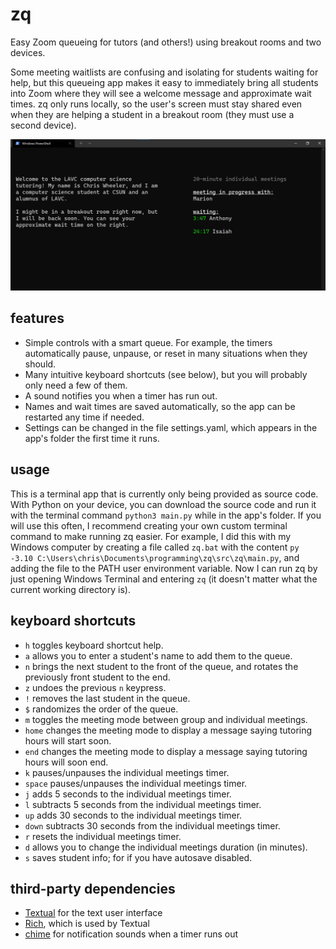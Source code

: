 # zq

Easy Zoom queueing for tutors (and others!) using breakout rooms and two devices.

Some meeting waitlists are confusing and isolating for students waiting for help, but this queueing app makes it easy to immediately bring all students into Zoom where they will see a welcome message and approximate wait times. zq only runs locally, so the user's screen must stay shared even when they are helping a student in a breakout room (they must use a second device).

![demo](docs/demo1.png)

## features

* Simple controls with a smart queue. For example, the timers automatically pause, unpause, or reset in many situations when they should.
* Many intuitive keyboard shortcuts (see below), but you will probably only need a few of them.
* A sound notifies you when a timer has run out.
* Names and wait times are saved automatically, so the app can be restarted any time if needed.
* Settings can be changed in the file settings.yaml, which appears in the app's folder the first time it runs.

## usage

This is a terminal app that is currently only being provided as source code. With Python on your device, you can download the source code and run it with the terminal command `python3 main.py` while in the app's folder. If you will use this often, I recommend creating your own custom terminal command to make running zq easier. For example, I did this with my Windows computer by creating a file called `zq.bat` with the content `py -3.10 C:\Users\chris\Documents\programming\zq\src\zq\main.py`, and adding the file to the PATH user environment variable. Now I can run zq by just opening Windows Terminal and entering `zq` (it doesn't matter what the current working directory is).

## keyboard shortcuts

* `h` toggles keyboard shortcut help.
* `a` allows you to enter a student's name to add them to the queue.
* `n` brings the next student to the front of the queue, and rotates the previously front student to the end.
* `z` undoes the previous `n` keypress.
* `!` removes the last student in the queue.
* `$` randomizes the order of the queue.
* `m` toggles the meeting mode between group and individual meetings.
* `home` changes the meeting mode to display a message saying tutoring hours will start soon.
* `end` changes the meeting mode to display a message saying tutoring hours will soon end.
* `k` pauses/unpauses the individual meetings timer.
* `space` pauses/unpauses the individual meetings timer.
* `j` adds 5 seconds to the individual meetings timer.
* `l` subtracts 5 seconds from the individual meetings timer.
* `up` adds 30 seconds to the individual meetings timer.
* `down` subtracts 30 seconds from the individual meetings timer.
* `r` resets the individual meetings timer.
* `d` allows you to change the individual meetings duration (in minutes).
* `s` saves student info; for if you have autosave disabled.

## third-party dependencies

* [Textual](https://github.com/Textualize/textual) for the text user interface
* [Rich](https://github.com/Textualize/rich), which is used by Textual
* [chime](https://pypi.org/project/chime/) for notification sounds when a timer runs out
